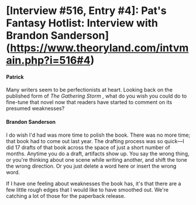 # [Interview #516, Entry #4]: Pat's Fantasy Hotlist: Interview with Brandon Sanderson](https://www.theoryland.com/intvmain.php?i=516#4)

#### Patrick

Many writers seem to be perfectionists at heart. Looking back on the published form of
*The Gathering Storm*
, what do you wish you could do to fine-tune that novel now that readers have started to comment on its presumed weaknesses?

#### Brandon Sanderson

I do wish I'd had was more time to polish the book. There was no more time; that book had to come out last year. The drafting process was so quick—I did 17 drafts of that book across the space of just a short number of months. Anytime you do a draft, artifacts show up. You say the wrong thing, or you're thinking about one scene while writing another, and shift the tone the wrong direction. Or you just delete a word here or insert the wrong word.

If I have one feeling about weaknesses the book has, it's that there are a few little rough edges that I would like to have smoothed out. We're catching a lot of those for the paperback release.

